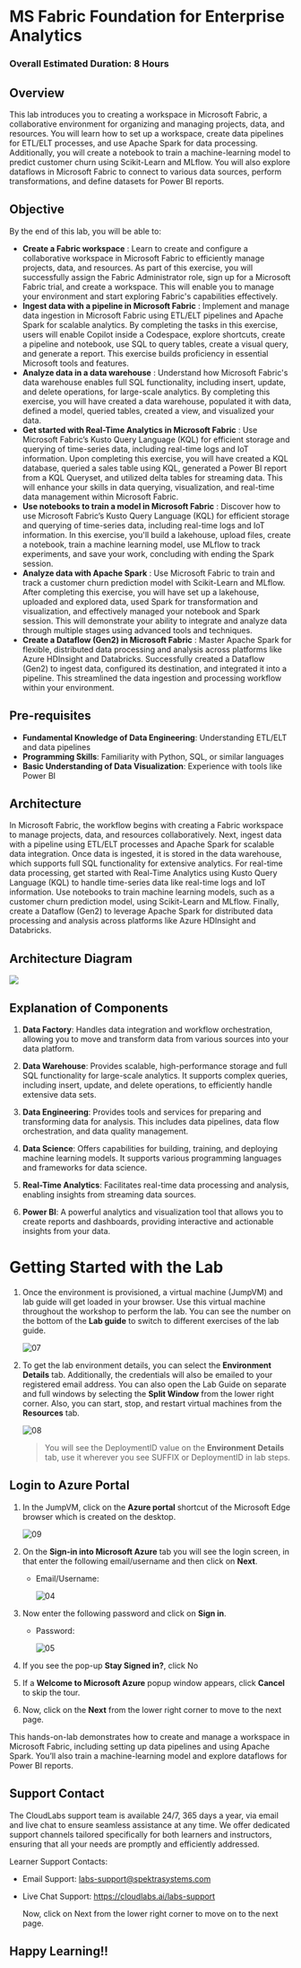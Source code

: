 # MS Fabric Foundation for Enterprise Analytics

### Overall Estimated Duration: 8 Hours

## Overview

This lab introduces you to creating a workspace in Microsoft Fabric, a collaborative environment for organizing and managing projects, data, and resources. You will learn how to set up a workspace, create data pipelines for ETL/ELT processes, and use Apache Spark for data processing. Additionally, you will create a notebook to train a machine-learning model to predict customer churn using Scikit-Learn and MLflow. You will also explore dataflows in Microsoft Fabric to connect to various data sources, perform transformations, and define datasets for Power BI reports.

## Objective

By the end of this lab, you will be able to:

- **Create a Fabric workspace** : Learn to create and configure a collaborative workspace in Microsoft Fabric to efficiently manage projects, data, and resources. As part of this exercise, you will successfully assign the Fabric Administrator role, sign up for a Microsoft Fabric trial, and create a workspace. This will enable you to manage your environment and start exploring Fabric's capabilities effectively.
- **Ingest data with a pipeline in Microsoft Fabric** : Implement and manage data ingestion in Microsoft Fabric using ETL/ELT pipelines and Apache Spark for scalable analytics. By completing the tasks in this exercise, users will enable Copilot inside a Codespace, explore shortcuts, create a pipeline and notebook, use SQL to query tables, create a visual query, and generate a report. This exercise builds proficiency in essential Microsoft tools and features.
- **Analyze data in a data warehouse** : Understand how Microsoft Fabric's data warehouse enables full SQL functionality, including insert, update, and delete operations, for large-scale analytics. By completing this exercise, you will have created a data warehouse, populated it with data, defined a model, queried tables, created a view, and visualized your data.
- **Get started with Real-Time Analytics in Microsoft Fabric** : Use Microsoft Fabric’s Kusto Query Language (KQL) for efficient storage and querying of time-series data, including real-time logs and IoT information. Upon completing this exercise, you will have created a KQL database, queried a sales table using KQL, generated a Power BI report from a KQL Queryset, and utilized delta tables for streaming data. This will enhance your skills in data querying, visualization, and real-time data management within Microsoft Fabric.
- **Use notebooks to train a model in Microsoft Fabric** : Discover how to use Microsoft Fabric’s Kusto Query Language (KQL) for efficient storage and querying of time-series data, including real-time logs and IoT information. In this exercise, you'll build a lakehouse, upload files, create a notebook, train a machine learning model, use MLflow to track experiments, and save your work, concluding with ending the Spark session.
- **Analyze data with Apache Spark** : Use Microsoft Fabric to train and track a customer churn prediction model with Scikit-Learn and MLflow. After completing this exercise, you will have set up a lakehouse, uploaded and explored data, used Spark for transformation and visualization, and effectively managed your notebook and Spark session. This will demonstrate your ability to integrate and analyze data through multiple stages using advanced tools and techniques.
- **Create a Dataflow (Gen2) in Microsoft Fabric** : Master Apache Spark for flexible, distributed data processing and analysis across platforms like Azure HDInsight and Databricks. Successfully created a Dataflow (Gen2) to ingest data, configured its destination, and integrated it into a pipeline. This streamlined the data ingestion and processing workflow within your environment.
  
## Pre-requisites

- **Fundamental Knowledge of Data Engineering**: Understanding ETL/ELT and data pipelines
- **Programming Skills**: Familiarity with Python, SQL, or similar languages
- **Basic Understanding of Data Visualization**: Experience with tools like Power BI

## Architecture

In Microsoft Fabric, the workflow begins with creating a Fabric workspace to manage projects, data, and resources collaboratively. Next, ingest data with a pipeline using ETL/ELT processes and Apache Spark for scalable data integration. Once data is ingested, it is stored in the data warehouse, which supports full SQL functionality for extensive analytics. For real-time data processing, get started with Real-Time Analytics using Kusto Query Language (KQL) to handle time-series data like real-time logs and IoT information. Use notebooks to train machine learning models, such as a customer churn prediction model, using Scikit-Learn and MLflow. Finally, create a Dataflow (Gen2) to leverage Apache Spark for distributed data processing and analysis across platforms like Azure HDInsight and Databricks.

## Architecture Diagram

  ![](./Images/arch10.jpg)

## Explanation of Components

1. **Data Factory**: Handles data integration and workflow orchestration, allowing you to move and transform data from various sources into your data platform.

1. **Data Warehouse**: Provides scalable, high-performance storage and full SQL functionality for large-scale analytics. It supports complex queries, including insert, update, and delete operations, to efficiently handle extensive data sets.
   
1. **Data Engineering**: Provides tools and services for preparing and transforming data for analysis. This includes data pipelines, data flow orchestration, and data quality management.

1. **Data Science**: Offers capabilities for building, training, and deploying machine learning models. It supports various programming languages and frameworks for data science.

1. **Real-Time Analytics**: Facilitates real-time data processing and analysis, enabling insights from streaming data sources.
   
1. **Power BI**: A powerful analytics and visualization tool that allows you to create reports and dashboards, providing interactive and actionable insights from your data.

# Getting Started with the Lab

1. Once the environment is provisioned, a virtual machine (JumpVM) and lab guide will get loaded in your browser. Use this virtual machine throughout the workshop to perform the lab. You can see the number on the bottom of the **Lab guide** to switch to different exercises of the lab guide.

   ![07](./Images/gs/1a.png)

1. To get the lab environment details, you can select the **Environment Details** tab. Additionally, the credentials will also be emailed to your registered email address. You can also open the Lab Guide on separate and full windows by selecting the **Split Window** from the lower right corner. Also, you can start, stop, and restart virtual machines from the **Resources** tab.

   ![08](./Images/gs/08.png)
 
    > You will see the DeploymentID value on the **Environment Details** tab, use it wherever you see SUFFIX or DeploymentID in lab steps.


## Login to Azure Portal

1. In the JumpVM, click on the **Azure portal** shortcut of the Microsoft Edge browser which is created on the desktop.

   ![09](./Images/gs/09.png)
   
1. On the **Sign-in into Microsoft Azure** tab you will see the login screen, in that enter the following email/username and then click on **Next**. 
   * Email/Username: <inject key="AzureAdUserEmail"></inject>
   
     ![04](./Images/gs/lab1-image1.png)
     
1. Now enter the following password and click on **Sign in**.
   * Password: <inject key="AzureAdUserPassword"></inject>
   
     ![05](./Images/gs/lab1-image2.png)
     
1. If you see the pop-up **Stay Signed in?**, click No

1. If a **Welcome to Microsoft Azure** popup window appears, click **Cancel** to skip the tour.
      
1. Now, click on the **Next** from the lower right corner to move to the next page.

This hands-on-lab demonstrates how to create and manage a workspace in Microsoft Fabric, including setting up data pipelines and using Apache Spark. You’ll also train a machine-learning model and explore dataflows for Power BI reports.

## Support Contact

The CloudLabs support team is available 24/7, 365 days a year, via email and live chat to ensure seamless assistance at any time. We offer dedicated support channels tailored specifically for both learners and instructors, ensuring that all your needs are promptly and efficiently addressed.

Learner Support Contacts:

- Email Support: labs-support@spektrasystems.com
- Live Chat Support: https://cloudlabs.ai/labs-support

    Now, click on Next from the lower right corner to move on to the next page.

## Happy Learning!!
